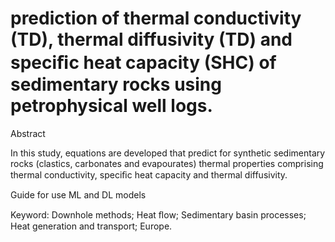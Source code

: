# prediction of thermal conductivity (TD), thermal diffusivity (TD) and speciﬁc heat capacity (SHC) of sedimentary rocks using petrophysical well logs.
Abstract

In this study, equations are developed that predict for synthetic sedimentary rocks (clastics,
carbonates and evapourates) thermal properties comprising thermal conductivity, speciﬁc heat
capacity and thermal diffusivity.

Guide for use ML and DL models


Keyword: Downhole methods; Heat ﬂow; Sedimentary basin processes; Heat generation and transport; Europe. 

